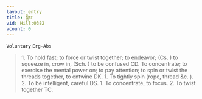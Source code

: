 ```yaml
---
layout: entry
title: སྒྲིམ་
vid: Hill:0382
vcount: 0
---
```

`Voluntary` `Erg-Abs`
> 1\.
 To hold fast; to force or twist together; to endeavor; (Cs\.
) to squeeze in, crow in, (Sch\.
) to be confused CD\.
 To concentrate; to exercise the mental power on; to pay attention; to spin or twist the threads together, to entwine DK\.
1\.
 To tightly spin (rope, thread &c\.
)\.
 2\.
 To be intelligent, careful DS\.
 1\.
 To concentrate, to focus\.
 2\.
 To twist together TC\.

